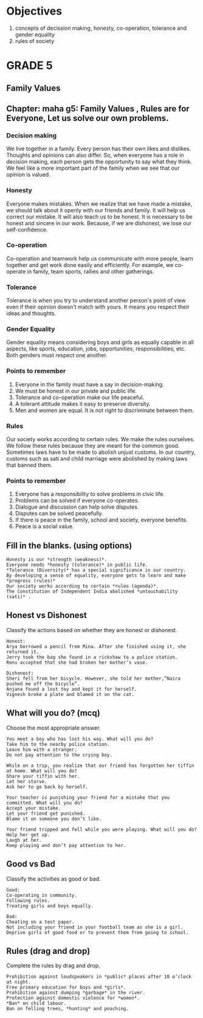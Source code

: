 # Objectives

1. concepts of decission making, honesty, co-operation, tolerance and gender equality
2. rules of society

# GRADE 5

## Family Values

## Chapter: maha g5: Family Values , Rules are for Everyone, Let us solve our own problems.

### Decision making

We live together in a family. Every person has their own likes and dislikes. Thoughts and opinions can also differ. So, when everyone has a role in decision making, each person gets the opportunity to say what they think. We feel like a more important part of the family when we see that our opinion is valued.

### Honesty

Everyone makes mistakes. When we realize that we have made a mistake, we should talk about it openly with our friends and family. It will help us correct our mistake. It will also teach us to be honest.
It is necessary to be honest and sincere in our work. Because, if we are dishonest, we lose our self-confidence.

### Co-operation

Co-operation and teamwork help us communicate with more people, learn together and get work done easily and efficiently. For example, we co-operate in family, team sports, rallies and other gatherings.

### Tolerance

Tolerance is when you try to understand another person's point of view even if their opinion doesn't match with yours. It means you respect their ideas and thoughts.

### Gender Equality

Gender equality means considering boys and girls as equally capable in all aspects, like sports, education, jobs, opportunities, responsibilities, etc. Both genders must respect one another.

### Points to remember

1. Everyone in the family must have a say in decision-making.
2. We must be honest in our private and public life.
3. Tolerance and co-operation make our life peaceful.
4. A tolerant attitude makes it easy to preserve diversity.
5. Men and women are equal. It is not right to discriminate between them.

### Rules

Our society works according to certain rules. We make the rules ourselves. We follow these rules because they are meant for the common good.
Sometimes laws have to be made to abolish unjust customs. In our country, customs such as sati and child marriage were abolished by making laws that banned them.

### Points to remember

1. Everyone has a responsibility to solve problems in civic life.
2. Problems can be solved if everyone co-operates.
3. Dialogue and discussion can help solve disputes.
4. Disputes can be solved peacefully.
5. If there is peace in the family, school and society, everyone benefits.
6. Peace is a social value.

## Fill in the blanks. (using options)

```
Honesty is our *strength (weakness)*.
Everyone needs *honesty (tolerance)* in public life.
*Tolerance (Diversity)* has a special significance in our country.
By developing a sense of equality, everyone gets to learn and make *progress (rules)*
Our society works according to certain *rules (agenda)*.
The Constitution of Independent India abolished *untouchability (sati)* .
```
## Honest vs Dishonest

Classify the actions based on whether they are honest or dishonest.

```
Honest:
Arya borrowed a pencil from Mina. After she finished using it, she
returned it.
Jerry took the bag she found in a rickshaw to a police station.
Renu accepted that she had broken her mother’s vase.

Dishonest:
Sheri fell from her bicycle. However, she told her mother,“Naira pushed me off the bicycle”.
Anjana found a lost toy and kept it for herself.
Vignesh broke a plate and blamed it on the cat.
```
## What will you do? (mcq)

Choose the most appropriate answer.
```
You meet a boy who has lost his way. What will you do?
Take him to the nearby police station.
Leave him with a stranger.
Do not pay attention to the crying boy.

While on a trip, you realize that our friend has forgotten her tiffin at home. What will you do?
Share your tiffin with her.
Let her starve.
Ask her to go back by herself.

Your teacher is punishing your friend for a mistake that you committed. What will you do?
Accept your mistake.
Let your friend get punished.
Blame it on someone you don’t like.

Your friend tripped and fell while you were playing. What will you do?
Help her get up.
Laugh at her.
Keep playing and don’t pay attention to her.
```
## Good vs Bad

Classify the activities as good or bad.
```
Good:
Co-operating in community.
Following rules.
Treating girls and boys equally.

Bad:
Cheating on a test paper.
Not including your friend in your football team as she is a girl.
Deprive girls of good food or to prevent them from going to school.
```
## Rules (drag and drop)

Complete the rules by drag and drop.
```
Prohibition against loudspeakers in *public* places after 10 o’clock at night.
Free primary education for boys and *girls*.
Prohibition against dumping *garbage* in the river.
Protection against domestic violence for *women*.
*Ban* on child labour.
Ban on felling trees, *hunting* and poaching.
```
